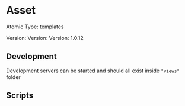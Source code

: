 # Asset

Atomic Type: templates

Version: Version: Version: 1.0.12




## Development

Development servers can be started and should all exist inside `"views"` folder

## Scripts
